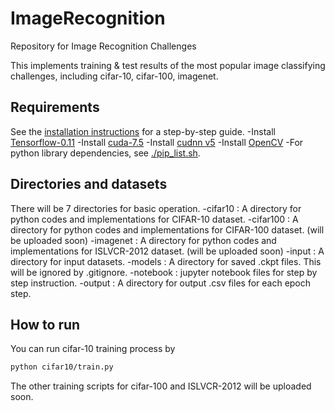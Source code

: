 # ImageRecognitionRepository for Image Recognition ChallengesThis implements training & test results of the most popular image classifying challenges, including cifar-10, cifar-100, imagenet.## RequirementsSee the [installation instructions](INSTALL.md) for a step-by-step guide.-Install [Tensorflow-0.11]()-Install [cuda-7.5]()-Install [cudnn v5]()-Install [OpenCV]()-For python library dependencies, see [./pip\_list.sh](pip_list.sh).## Directories and datasetsThere will be 7 directories for basic operation.-cifar10 : A directory for python codes and implementations for CIFAR-10 dataset.-cifar100 : A directory for python codes and implementations for CIFAR-100 dataset. (will be uploaded soon)-imagenet : A directory for python codes and implementations for ISLVCR-2012 dataset. (will be uploaded soon)-input : A directory for input datasets.-models : A directory for saved .ckpt files. This will be ignored by .gitignore.-notebook : jupyter notebook files for step by step instruction.-output : A directory for output .csv files for each epoch step.## How to runYou can run cifar-10 training process by```bashpython cifar10/train.py```The other training scripts for cifar-100 and ISLVCR-2012 will be uploaded soon.